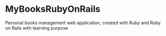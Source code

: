 # MyBooksRubyOnRails
Personal books management web application, created with Ruby and Ruby on Rails with learning purpose
